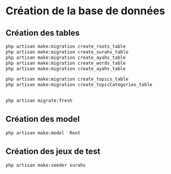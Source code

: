 # Création de la base de données 


## Création des tables 

````bash
php artisan make:migration create_roots_table
php artisan make:migration create_surahs_table
php artisan make:migration create_ayahs_table
php artisan make:migration create_words_table
php artisan make:migration create_ayahs_table

php artisan make:migration create_topics_table
php artisan make:migration create_topicCategories_table


php artisan migrate:fresh
````

## Création des model

````bash
php artisan make:model  Root
````


## Création des jeux de test 

````
php artisan make:seeder surahs
````